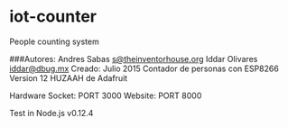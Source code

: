 # iot-counter
People counting system

###Autores:
Andres Sabas <s@theinventorhouse.org>
Iddar Olivares <iddar@dbug.mx>
Creado: Julio 2015
Contador de personas con ESP8266 Version 12 HUZAAH de Adafruit

Hardware Socket: PORT 3000
Website: PORT 8000

Test in Node.js v0.12.4
